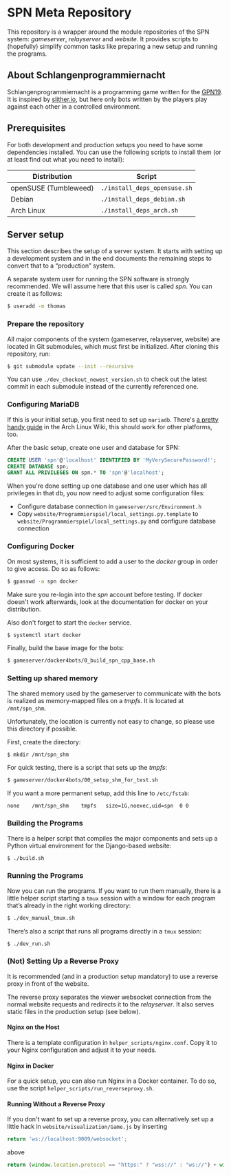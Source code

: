 # SPN Meta Repository

This repository is a wrapper around the module repositories of the SPN system:
_gameserver_, _relayserver_ and _website_. It provides scripts to (hopefully)
simplify common tasks like preparing a new setup and running the programs.

## About Schlangenprogrammiernacht

Schlangenprogrammiernacht is a programming game written for the
[GPN19](https://entropia.de/GPN19). It is inspired by
[slither.io](https://slither.io), but here only bots written by the players
play against each other in a controlled environment.

## Prerequisites

For both development and production setups you need to have some dependencies
installed. You can use the following scripts to install them (or at least find
out what you need to install):

Distribution            | Script
---                     | ---
openSUSE (Tumbleweed)   | `./install_deps_opensuse.sh`
Debian                  | `./install_deps_debian.sh`
Arch Linux              | `./install_deps_arch.sh`

## Server setup

This section describes the setup of a server system. It starts with setting up
a development system and in the end documents the remaining steps to convert
that to a “production” system.

A separate system user for running the SPN software is strongly recommended.
We will assume here that this user is called _spn_. You can create it as
follows:

```sh
$ useradd -m thomas
```

### Prepare the repository

All major components of the system (gameserver, relayserver, website) are
located in Git submodules, which must first be initialized. After cloning this
repository, run:

```sh
$ git submodule update --init --recursive
```

You can use `./dev_checkout_newest_version.sh` to check out the latest commit
in each submodule instead of the currently referenced one.

### Configuring MariaDB

If this is your initial setup, you first need to set up `mariadb`. There's [a
pretty handy guide](https://wiki.archlinux.org/index.php/MariaDB#Installation)
in the Arch Linux Wiki, this should work for other platforms, too.

After the basic setup, create one user and database for SPN:

```sql
CREATE USER 'spn'@'localhost' IDENTIFIED BY 'MyVerySecurePassword!';
CREATE DATABASE spn;
GRANT ALL PRIVILEGES ON spn.* TO 'spn'@'localhost';
```

When you're done setting up one database and one user which has all privileges
in that db, you now need to adjust some configuration files:

- Configure database connection in `gameserver/src/Environment.h`
- Copy `website/Programmierspiel/local_settings.py.template` to
  `website/Programmierspiel/local_settings.py` and configure database
  connection

### Configuring Docker

On most systems, it is sufficient to add a user to the _docker_ group in order
to give access. Do so as follows:

```sh
$ gpasswd -a spn docker
```

Make sure you re-login into the _spn_ account before testing. If docker doesn't
work afterwards, look at the documentation for docker on your distribution.

Also don't forget to start the `docker` service.

```sh
$ systemctl start docker
```

Finally, build the base image for the bots:

```sh
$ gameserver/docker4bots/0_build_spn_cpp_base.sh
```

### Setting up shared memory

The shared memory used by the gameserver to communicate with the bots is
realized as memory-mapped files on a _tmpfs_. It is located at `/mnt/spn_shm`.

Unfortunately, the location is currently not easy to change, so please use this
directory if possible.

First, create the directory:

```sh
$ mkdir /mnt/spn_shm
```

For quick testing, there is a script that sets up the _tmpfs_:

```sh
$ gameserver/docker4bots/00_setup_shm_for_test.sh
```

If you want a more permanent setup, add this line to `/etc/fstab`:

```
none	/mnt/spn_shm	tmpfs	size=1G,noexec,uid=spn	0 0
```

### Building the Programs

There is a helper script that compiles the major components and sets up a
Python virtual environment for the Django-based website:

```sh
$ ./build.sh
```

### Running the Programs

Now you can run the programs. If you want to run them manually, there is a
little helper script starting a `tmux` session with a window for each program
that’s already in the right working directory:

```sh
$ ./dev_manual_tmux.sh
```

There’s also a script that runs all programs directly in a `tmux` session:

```sh
$ ./dev_run.sh
```

### (Not) Setting Up a Reverse Proxy

It is recommended (and in a production setup mandatory) to use a reverse
proxy in front of the website.

The reverse proxy separates the viewer websocket connection from the normal
website requests and redirects it to the _relayserver_. It also serves static
files in the production setup (see below).

#### Nginx on the Host

There is a template configuration in `helper_scripts/nginx.conf`. Copy it to
your Nginx configuration and adjust it to your needs.

#### Nginx in Docker

For a quick setup, you can also run Nginx in a Docker container. To do so, use
the script `helper_scripts/run_reverseproxy.sh`.

#### Running Without a Reverse Proxy

If you don't want to set up a reverse proxy, you can alternatively set up a
little hack in `website/visualization/Game.js` by inserting

```js
return 'ws://localhost:9009/websocket';
```

above

```js
return (window.location.protocol == "https:" ? "wss://" : "ws://") + window.location.host + "/websocket";
```

